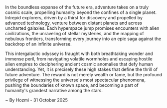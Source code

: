 
In the boundless expanse of the future era, adventure takes on a truly cosmic scale, propelling humanity beyond the confines of a single planet. Intrepid explorers, driven by a thirst for discovery and propelled by advanced technology, venture between distant planets and across uncharted galaxies. Each hyperspace jump promises encounters with alien civilizations, the unraveling of stellar mysteries, and the mapping of nebulous frontiers, transforming every journey into an epic saga against the backdrop of an infinite universe.

This intergalactic odyssey is fraught with both breathtaking wonder and immense peril, from navigating volatile wormholes and escaping hostile alien empires to deciphering ancient cosmic anomalies that defy human understanding. Yet, it is precisely these high stakes that define the thrill of future adventure. The reward is not merely wealth or fame, but the profound privilege of witnessing the universe's most spectacular phenomena, pushing the boundaries of known space, and becoming a part of humanity's grandest narrative among the stars.

~ By Hozmi - 31 October 2025
